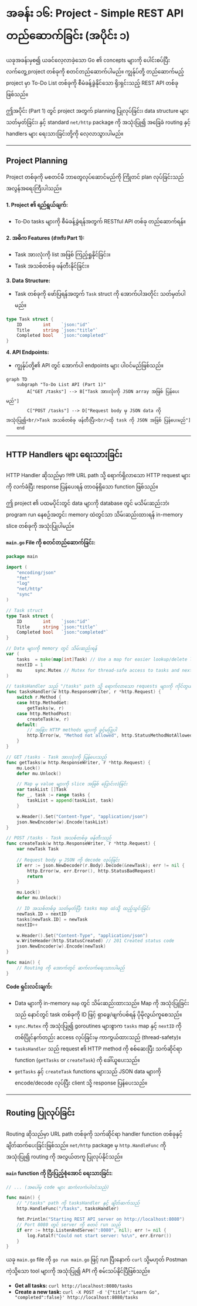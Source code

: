 # အခန်း ၁၆: Project - Simple REST API တည်ဆောက်ခြင်း (အပိုင်း ၁)

ယခုအခန်းမှစ၍ ယခင်လေ့လာခဲ့သော Go ၏ concepts များကို ပေါင်းစပ်ပြီး လက်တွေ့ project တစ်ခုကို စတင်တည်ဆောက်ပါမည်။ ကျွန်ုပ်တို့ တည်ဆောက်မည့် project မှာ To-Do List တစ်ခုကို စီမံခန့်ခွဲနိုင်သော ရိုးရှင်းသည့် REST API တစ်ခုဖြစ်သည်။

ဤအပိုင်း (Part 1) တွင် project အတွက် planning ပြုလုပ်ခြင်း၊ data structure များ သတ်မှတ်ခြင်း၊ နှင့် standard `net/http` package ကို အသုံးပြု၍ အခြေခံ routing နှင့် handlers များ ရေးသားခြင်းတို့ကို လေ့လာသွားပါမည်။

---

## Project Planning

Project တစ်ခုကို မစတင်မီ ဘာတွေလုပ်ဆောင်မည်ကို ကြိုတင် plan လုပ်ခြင်းသည် အလွန်အရေးကြီးပါသည်။

**1. Project ၏ ရည်ရွယ်ချက်:**
*   To-Do tasks များကို စီမံခန့်ခွဲရန်အတွက် RESTful API တစ်ခု တည်ဆောက်ရန်။

**2. အဓိက Features (สำหรับ Part 1):**
*   Task အားလုံးကို list အဖြစ် ကြည့်ရှုနိုင်ခြင်း။
*   Task အသစ်တစ်ခု ဖန်တီးနိုင်ခြင်း။

**3. Data Structure:**
*   Task တစ်ခုကို ဖော်ပြရန်အတွက် `Task` struct ကို အောက်ပါအတိုင်း သတ်မှတ်ပါမည်။

```go
type Task struct {
    ID        int    `json:"id"`
    Title     string `json:"title"`
    Completed bool   `json:"completed"`
}
```

**4. API Endpoints:**
*   ကျွန်ုပ်တို့၏ API တွင် အောက်ပါ endpoints များ ပါဝင်မည်ဖြစ်သည်။

```mermaid
graph TD
    subgraph "To-Do List API (Part 1)"
        A["GET /tasks"] --> B["Task အားလုံးကို JSON array အဖြစ် ပြန်ပေးမည်"]
        C["POST /tasks"] --> D["Request body မှ JSON data ကို အသုံးပြု၍<br/>Task အသစ်တစ်ခု ဖန်တီးပြီး<br/>ထို task ကို JSON အဖြစ် ပြန်ပေးမည်"]
    end
```

---

## HTTP Handlers များ ရေးသားခြင်း

HTTP Handler ဆိုသည်မှာ নির্দিষ্ট URL path သို့ ရောက်ရှိလာသော HTTP request များကို လက်ခံပြီး response ပြန်ပေးရန် တာဝန်ရှိသော function ဖြစ်သည်။

ဤ project ၏ ပထမပိုင်းတွင် data များကို database တွင် မသိမ်းဆည်းဘဲ၊ program run နေစဉ်အတွင်း memory ထဲတွင်သာ သိမ်းဆည်းထားရန် in-memory slice တစ်ခုကို အသုံးပြုပါမည်။

**`main.go` File ကို စတင်တည်ဆောက်ခြင်း:**

```go
package main

import (
	"encoding/json"
	"fmt"
	"log"
	"net/http"
	"sync"
)

// Task struct
type Task struct {
	ID        int    `json:"id"`
	Title     string `json:"title"`
	Completed bool   `json:"completed"`
}

// Data များကို memory တွင် သိမ်းဆည်းရန်
var (
	tasks  = make(map[int]Task) // Use a map for easier lookup/delete later
	nextID = 1
	mu     sync.Mutex // Mutex for thread-safe access to tasks and nextID
)

// tasksHandler သည် "/tasks" path သို့ ရောက်လာသော requests များကို ကိုင်တွယ်မည်
func tasksHandler(w http.ResponseWriter, r *http.Request) {
	switch r.Method {
	case http.MethodGet:
		getTasks(w, r)
	case http.MethodPost:
		createTask(w, r)
	default:
		// အခြား HTTP methods များကို ခွင့်မပြုပါ
		http.Error(w, "Method not allowed", http.StatusMethodNotAllowed)
	}
}

// GET /tasks - Task အားလုံးကို ပြန်ပေးသည်
func getTasks(w http.ResponseWriter, r *http.Request) {
	mu.Lock()
	defer mu.Unlock()

	// Map မှ value များကို slice အဖြစ် ပြောင်းလဲခြင်း
	var taskList []Task
	for _, task := range tasks {
		taskList = append(taskList, task)
	}

	w.Header().Set("Content-Type", "application/json")
	json.NewEncoder(w).Encode(taskList)
}

// POST /tasks - Task အသစ်တစ်ခု ဖန်တီးသည်
func createTask(w http.ResponseWriter, r *http.Request) {
	var newTask Task
	
	// Request body မှ JSON ကို decode လုပ်ခြင်း
	if err := json.NewDecoder(r.Body).Decode(&newTask); err != nil {
		http.Error(w, err.Error(), http.StatusBadRequest)
		return
	}

	mu.Lock()
	defer mu.Unlock()

	// ID အသစ်တစ်ခု သတ်မှတ်ပြီး tasks map ထဲသို့ ထည့်သွင်းခြင်း
	newTask.ID = nextID
	tasks[newTask.ID] = newTask
	nextID++

	w.Header().Set("Content-Type", "application/json")
	w.WriteHeader(http.StatusCreated) // 201 Created status code
	json.NewEncoder(w).Encode(newTask)
}

func main() {
    // Routing ကို အောက်တွင် ဆက်လက်ရေးသားပါမည်
}
```

**Code ရှင်းလင်းချက်:**
*   Data များကို in-memory `map` တွင် သိမ်းဆည်းထားသည်။ Map ကို အသုံးပြုခြင်းသည် နောင်တွင် task တစ်ခုကို ID ဖြင့် ရှာဖွေ/ဖျက်ပစ်ရန် ပိုမိုလွယ်ကူစေသည်။
*   `sync.Mutex` ကို အသုံးပြု၍ goroutines များစွာက `tasks` map နှင့် `nextID` ကို တစ်ပြိုင်နက်တည်း access လုပ်ခြင်းမှ ကာကွယ်ထားသည် (thread-safety)။
*   `tasksHandler` သည် request ၏ HTTP method ကို စစ်ဆေးပြီး သက်ဆိုင်ရာ function (`getTasks` or `createTask`) ကို ခေါ်ယူပေးသည်။
*   `getTasks` နှင့် `createTask` functions များသည် JSON data များကို encode/decode လုပ်ပြီး client သို့ response ပြန်ပေးသည်။

---

## Routing ပြုလုပ်ခြင်း

Routing ဆိုသည်မှာ URL path တစ်ခုကို သက်ဆိုင်ရာ handler function တစ်ခုနှင့် ချိတ်ဆက်ပေးခြင်းဖြစ်သည်။ `net/http` package မှ `http.HandleFunc` ကို အသုံးပြု၍ routing ကို အလွယ်တကူ ပြုလုပ်နိုင်သည်။

**`main` function ကို ပြီးပြည့်စုံအောင် ရေးသားခြင်း:**

```go
// ... (အပေါ်မှ code များ ဆက်လက်ပါဝင်သည်)

func main() {
    // "/tasks" path ကို tasksHandler နှင့် ချိတ်ဆက်သည်
    http.HandleFunc("/tasks", tasksHandler)

    fmt.Println("Starting REST API server on http://localhost:8080")
    // Port 8080 တွင် server ကို စတင် run သည်
    if err := http.ListenAndServe(":8080", nil); err != nil {
        log.Fatalf("Could not start server: %s\n", err.Error())
    }
}
```

ယခု `main.go` file ကို `go run main.go` ဖြင့် run ပြီးနောက် `curl` သို့မဟုတ် Postman ကဲ့သို့သော tool များကို အသုံးပြု၍ API ကို စမ်းသပ်နိုင်ပြီဖြစ်သည်။

*   **Get all tasks:** `curl http://localhost:8080/tasks`
*   **Create a new task:** `curl -X POST -d '{"title":"Learn Go", "completed":false}' http://localhost:8080/tasks`